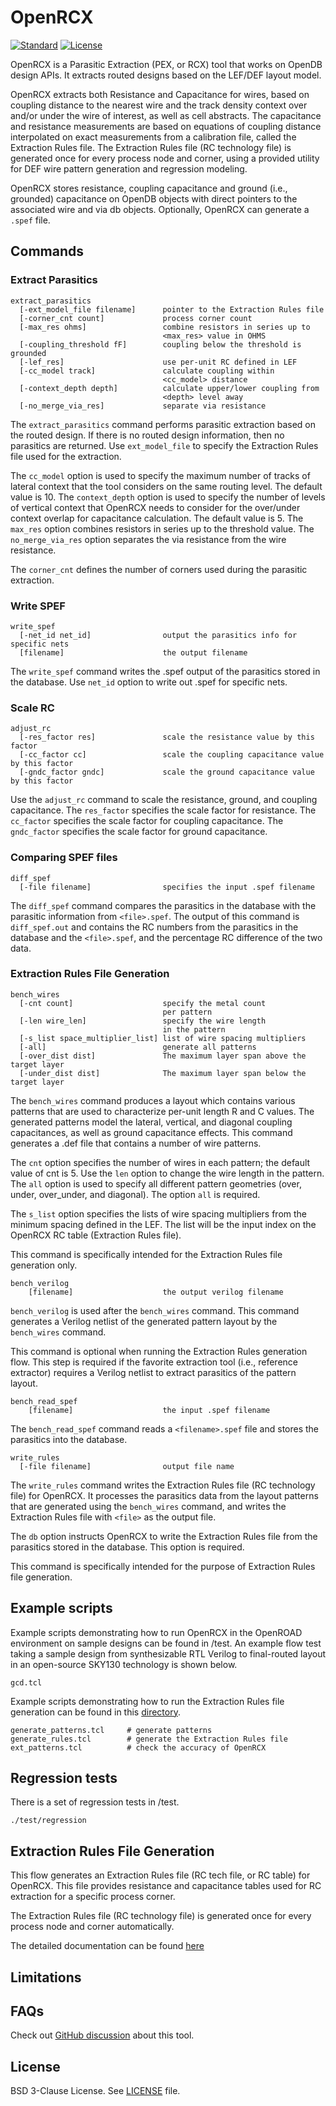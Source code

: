# OpenRCX

[![Standard](https://img.shields.io/badge/C%2B%2B-17-blue)](https://en.wikipedia.org/wiki/C%2B%2B#Standardization)
[![License](https://img.shields.io/badge/License-BSD%203--Clause-blue.svg)](https://opensource.org/licenses/BSD-3-Clause)

OpenRCX is a Parasitic Extraction (PEX, or RCX) tool that works on OpenDB design APIs.
It extracts routed designs based on the LEF/DEF layout model.

OpenRCX extracts both Resistance and Capacitance for wires, based on coupling
distance to the nearest wire and the track density context over and/or under the
wire of interest, as well as cell
abstracts.  The capacitance and resistance measurements are based on equations
of coupling distance interpolated on exact measurements from a calibration
file, called the Extraction Rules file. The Extraction Rules file (RC technology
file) is generated once for every process node and corner, using
a provided utility for DEF wire pattern generation and regression modeling.

OpenRCX stores resistance, coupling capacitance and ground (i.e., grounded) capacitance
on OpenDB objects with direct pointers to the associated wire and via db
objects. Optionally, OpenRCX can generate a `.spef` file.

## Commands

### Extract Parasitics

```
extract_parasitics
  [-ext_model_file filename]      pointer to the Extraction Rules file
  [-corner_cnt count]             process corner count
  [-max_res ohms]                 combine resistors in series up to
                                  <max_res> value in OHMS
  [-coupling_threshold fF]        coupling below the threshold is grounded
  [-lef_res]                      use per-unit RC defined in LEF
  [-cc_model track]               calculate coupling within
                                  <cc_model> distance
  [-context_depth depth]          calculate upper/lower coupling from
                                  <depth> level away
  [-no_merge_via_res]             separate via resistance
```

The `extract_parasitics` command performs parasitic extraction based on the
routed design. If there is no routed design information, then no parasitics are
returned. Use `ext_model_file` to specify the Extraction Rules file used for
the extraction.

The `cc_model` option is used to specify the maximum number of tracks of lateral context
that the tool considers on the same
routing level.  The default value is 10.  The `context_depth` option
is used to specify the number of levels of vertical context that OpenRCX needs to consider for the over/under context overlap for capacitance calculation.
The default value is 5.
The `max_res` option combines resistors in series up to the threshold value.
The `no_merge_via_res` option separates the via resistance from the wire resistance.

The `corner_cnt` defines the number of corners used during the parasitic
extraction.

### Write SPEF

```
write_spef
  [-net_id net_id]                output the parasitics info for specific nets
  [filename]                      the output filename
```

The `write_spef` command writes the .spef output of the parasitics stored
in the database. Use `net_id` option to write out .spef for specific nets.

### Scale RC

```
adjust_rc
  [-res_factor res]               scale the resistance value by this factor
  [-cc_factor cc]                 scale the coupling capacitance value by this factor
  [-gndc_factor gndc]             scale the ground capacitance value by this factor
```

Use the `adjust_rc` command to scale the resistance, ground, and coupling
capacitance. The `res_factor` specifies the scale factor for resistance. The
`cc_factor` specifies the scale factor for coupling capacitance. The `gndc_factor`
specifies the scale factor for ground capacitance.

### Comparing SPEF files

```
diff_spef
  [-file filename]                specifies the input .spef filename
```

The `diff_spef` command compares the parasitics in the database with the parasitic
information from `<file>.spef`. The output of this command is `diff_spef.out`
and contains the RC numbers from the parasitics in the database and the
`<file>.spef`, and the percentage RC difference of the two data.

### Extraction Rules File Generation

```
bench_wires
  [-cnt count]                    specify the metal count
                                  per pattern
  [-len wire_len]                 specify the wire length
                                  in the pattern
  [-s_list space_multiplier_list] list of wire spacing multipliers
  [-all]                          generate all patterns
  [-over_dist dist]               The maximum layer span above the target layer
  [-under_dist dist]              The maximum layer span below the target layer
```

The `bench_wires` command produces a layout which contains various patterns
that are used to characterize per-unit length R and C values. The generated patterns model
the lateral, vertical, and diagonal coupling capacitances, as well as ground
capacitance effects. This command generates a .def file that contains a number of wire patterns.

The `cnt` option specifies the number of wires in each pattern; the
default value of cnt is 5. Use the `len` option to change the wire length in the
pattern. The `all` option is used to  specify all different pattern geometries
(over, under, over_under, and diagonal). The option `all` is required.

The `s_list` option specifies the lists of wire spacing multipliers from
the minimum spacing defined in the LEF. The list will be the input index
on the OpenRCX RC table (Extraction Rules file).

This command is specifically intended for the Extraction Rules file
generation only.

```
bench_verilog
    [filename]                    the output verilog filename
```

`bench_verilog` is used after the `bench_wires` command. This command
generates a Verilog netlist of the generated pattern layout by the `bench_wires`
command.

This command is optional when running the Extraction Rules generation
flow. This step is required if the favorite extraction tool (i.e., reference
extractor) requires a Verilog netlist to extract parasitics of the pattern layout.

```
bench_read_spef
    [filename]                    the input .spef filename
```

The `bench_read_spef` command reads a `<filename>.spef` file and stores the
parasitics into the database.

```
write_rules
  [-file filename]                output file name
```

The `write_rules` command writes the Extraction Rules file (RC technology file)
for OpenRCX. It processes the parasitics data from the layout patterns that are
generated using the `bench_wires` command, and writes the Extraction Rules file
with `<file>` as the output file.

The `db` option instructs OpenRCX to write the Extraction Rules file from the
parasitics stored in the database. This option is required.

This command is specifically intended for the purpose of Extraction Rules file
generation.

## Example scripts

Example scripts demonstrating how to run OpenRCX in the OpenROAD environment
on sample designs can be found in /test. An example flow test taking a sample design
from synthesizable RTL Verilog to final-routed layout in an open-source SKY130 technology
is shown below.

```
gcd.tcl
```

Example scripts demonstrating how to run the
Extraction Rules file generation can be found in this
[directory](https://github.com/The-OpenROAD-Project/OpenROAD/tree/master/src/rcx/calibration/script).

```
generate_patterns.tcl     # generate patterns
generate_rules.tcl        # generate the Extraction Rules file
ext_patterns.tcl          # check the accuracy of OpenRCX
```

## Regression tests

There is a set of regression tests in /test.

```
./test/regression
```

## Extraction Rules File Generation

This flow generates an Extraction Rules file (RC tech file, or RC table) for
OpenRCX. This file provides resistance and capacitance tables used for RC
extraction for a specific process corner.

The Extraction Rules file (RC technology file) is generated once for every
process node and corner automatically.

The detailed documentation can be found [here](doc/calibration.md)

## Limitations

## FAQs

Check out [GitHub discussion](https://github.com/The-OpenROAD-Project/OpenROAD/discussions/categories/q-a?discussions_q=category%3AQ%26A+openrcx+in%3Atitle)
about this tool.

## License

BSD 3-Clause License. See [LICENSE](LICENSE) file.
